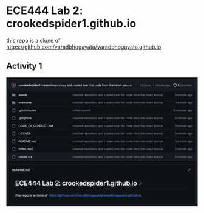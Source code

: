 # ECE444 Lab 2: crookedspider1.github.io

this repo is a clone of
https://github.com/varadbhogayata/varadbhogayata.github.io

## Activity 1
![Alt text](Screenshots/Activity1_1.png)